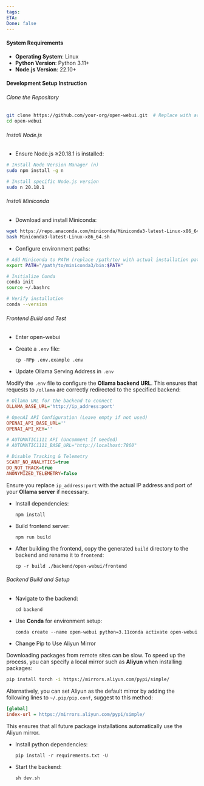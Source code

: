 ```yaml
---
tags: 
ETA: 
Done: false
---
```


#### System Requirements
- **Operating System**: Linux 
- **Python Version**: Python 3.11+
- **Node.js Version**: 22.10+
#### Development Setup Instruction
###### Clone the Repository
```bash
git clone https://github.com/your-org/open-webui.git  # Replace with actual repository URL
cd open-webui
```

###### Install Node.js
   - Ensure Node.js ≥20.18.1 is installed:
```bash
# Install Node Version Manager (n)
sudo npm install -g n

# Install specific Node.js version
sudo n 20.18.1
```
###### Install Miniconda
   - Download and install Miniconda:
```bash
wget https://repo.anaconda.com/miniconda/Miniconda3-latest-Linux-x86_64.sh
bash Miniconda3-latest-Linux-x86_64.sh
```
   - Configure environment paths:
```bash
# Add Miniconda to PATH (replace /path/to/ with actual installation path)
export PATH="/path/to/miniconda3/bin:$PATH"

# Initialize Conda
conda init
source ~/.bashrc

# Verify installation
conda --version
```

###### Frontend Build and Test

- Enter open-webui
- Create a `.env` file:
    
    ```
    cp -RPp .env.example .env
    ```

+  Update Ollama Serving Address in `.env`

Modify the `.env` file to configure the **Ollama backend URL**. This ensures that requests to `/ollama` are correctly redirected to the specified backend:

```ini
# Ollama URL for the backend to connect
OLLAMA_BASE_URL='http://ip_address:port'

# OpenAI API Configuration (Leave empty if not used)
OPENAI_API_BASE_URL=''
OPENAI_API_KEY=''

# AUTOMATIC1111 API (Uncomment if needed)
# AUTOMATIC1111_BASE_URL="http://localhost:7860"

# Disable Tracking & Telemetry
SCARF_NO_ANALYTICS=true
DO_NOT_TRACK=true
ANONYMIZED_TELEMETRY=false
```

Ensure you replace `ip_address:port` with the actual IP address and port of your **Ollama server** if necessary.

- Install dependencies:
    
    ```
    npm install
    ```
    
- Build frontend server:
    
    ```
    npm run build
    ```
+ After building the frontend, copy the generated `build` directory to the backend and rename it to `frontend`:
    
    ```
   cp -r build ./backend/open-webui/frontend

    ```
###### Backend Build and Setup

- Navigate to the backend:
    
    ```
    cd backend
    ```
    
- Use **Conda** for environment setup:
    
    ```
    conda create --name open-webui python=3.11conda activate open-webui
    ```
    

+  Change Pip to Use Aliyun Mirror

Downloading packages from remote sites can be slow. To speed up the process, you can specify a local mirror such as **Aliyun** when installing packages:

```bash
pip install torch -i https://mirrors.aliyun.com/pypi/simple/
```

Alternatively, you can set Aliyun as the default mirror by adding the following lines to `~/.pip/pip.conf`, suggest to this method:

```ini
[global]
index-url = https://mirrors.aliyun.com/pypi/simple/
```

This ensures that all future package installations automatically use the Aliyun mirror.

- Install python dependencies:
    
    ```
    pip install -r requirements.txt -U
    ```
    
- Start the backend:
    
    ```
    sh dev.sh
    ```




